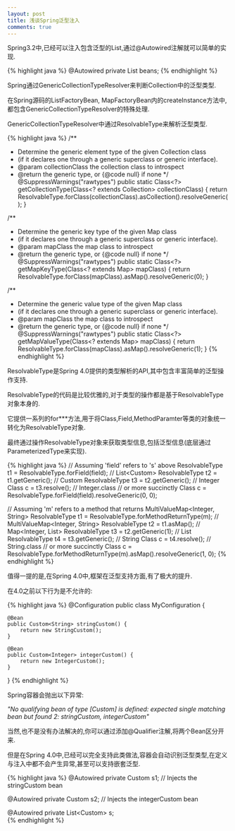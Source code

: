 ```yaml
---
layout: post
title: 浅谈Spring泛型注入
comments: true
---
```

Spring3.2中,已经可以注入包含泛型的List,通过@Autowired注解就可以简单的实现.

{% highlight java %}
@Autowired
private List<Type> beans; 
{% endhighlight %}

Spring通过GenericCollectionTypeResolver来判断Collection中的泛型类型.

在Spring源码的ListFactoryBean, MapFactoryBean内的createInstance方法中, 都包含GenericCollectionTypeResolver的特殊处理.

GenericCollectionTypeResolver中通过ResolvableType来解析泛型类型.

{% highlight java %}
/**
 * Determine the generic element type of the given Collection class
 * (if it declares one through a generic superclass or generic interface).
 * @param collectionClass the collection class to introspect
 * @return the generic type, or {@code null} if none
 */
@SuppressWarnings("rawtypes")
public static Class<?> getCollectionType(Class<? extends Collection> collectionClass) {
  return ResolvableType.forClass(collectionClass).asCollection().resolveGeneric();
}

/**
 * Determine the generic key type of the given Map class
 * (if it declares one through a generic superclass or generic interface).
 * @param mapClass the map class to introspect
 * @return the generic type, or {@code null} if none
 */
@SuppressWarnings("rawtypes")
public static Class<?> getMapKeyType(Class<? extends Map> mapClass) {
  return ResolvableType.forClass(mapClass).asMap().resolveGeneric(0);
}

/**
 * Determine the generic value type of the given Map class
 * (if it declares one through a generic superclass or generic interface).
 * @param mapClass the map class to introspect
 * @return the generic type, or {@code null} if none
 */
@SuppressWarnings("rawtypes")
public static Class<?> getMapValueType(Class<? extends Map> mapClass) {
  return ResolvableType.forClass(mapClass).asMap().resolveGeneric(1);
}
{% endhighlight %}

ResolvableType是Spring 4.0提供的类型解析的API,其中包含丰富简单的泛型操作支持.

ResolvableType的代码是比较优雅的,对于类型的操作都是基于ResolvableType对象本身的.

它提供一系列的for***方法,用于将Class,Field,MethodParamter等类的对象统一转化为ResolvableType对象.

最终通过操作ResolvableType对象来获取类型信息,包括泛型信息(底层通过ParameterizedType来实现).

{% highlight java %}
// Assuming 'field' refers to 's' above
ResolvableType t1 = ResolvableType.forField(field); // List<Custom<Integer>> 
ResolvableType t2 = t1.getGeneric(); // Custom<Integer>
ResolvableType t3 = t2.getGeneric(); // Integer
Class<?> c = t3.resolve(); // Integer.class
// or more succinctly
Class<?> c = ResolvableType.forField(field).resolveGeneric(0, 0);

// Assuming 'm' refers to a method that returns MultiValueMap<Integer, String> 
ResolvableType t1 = ResolvableType.forMethodReturnType(m); // MultiValueMap<Integer, String> 
ResolvableType t2 = t1.asMap(); // Map<Integer, List<String>>
ResolvableType t3 = t2.getGeneric(1); // List<String>
ResolvableType t4 = t3.getGeneric(); // String
Class<?> c = t4.resolve(); // String.class
// or more succinctly
Class<?> c = ResolvableType.forMethodReturnType(m).asMap().resolveGeneric(1, 0);
{% endhighlight %}

值得一提的是,在Spring 4.0中,框架在泛型支持方面,有了极大的提升.

在4.0之前以下行为是不允许的:

{% highlight java %}
@Configuration
public class MyConfiguration {

    @Bean
    public Custom<String> stringCustom() {
        return new StringCustom();
    }

    @Bean
    public Custom<Integer> integerCustom() {
        return new IntegerCustom();
    }

}
{% endhighlight %}

Spring容器会抛出以下异常:

*"No qualifying bean of type [Custom] is defined: expected single matching bean but found 2: stringCustom, integerCustom"*

当然,也不是没有办法解决的,你可以通过添加@Qualifier注解,将两个Bean区分开来.

但是在Spring 4.0中,已经可以完全支持此类做法,容器会自动识别泛型类型,在定义与注入中都不会产生异常,甚至可以支持嵌套泛型.

{% highlight java %}
@Autowired
private Custom<String> s1; // Injects the stringCustom bean

@Autowired
private Custom<Integer> s2; // Injects the integerCustom bean

@Autowired
private List<Custom<Integer>> s;  
{% endhighlight %}